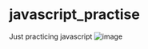 # javascript_practise
Just practicing javascript
![image](https://github.com/user-attachments/assets/10dc50ed-d290-4ad7-9616-579423098ed5)
